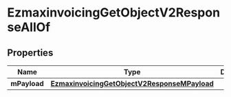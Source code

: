 

# EzmaxinvoicingGetObjectV2ResponseAllOf


## Properties

| Name | Type | Description | Notes |
|------------ | ------------- | ------------- | -------------|
|**mPayload** | [**EzmaxinvoicingGetObjectV2ResponseMPayload**](EzmaxinvoicingGetObjectV2ResponseMPayload.md) |  |  |



